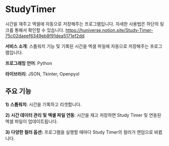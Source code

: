 # StudyTimer
시간을 재주고 엑셀에 자동으로 저장해주는 프로그램입니다. 자세한 사용법은 하단의 링크를 통해서 확인할 수 있습니다.
<a>https://huniverse.notion.site/Study-Timer-75c02daeef6349eb8f91dea5171ef2dd</a>

**서비스 소개**: 스톱워치 기능 및 기록된 시간을 엑셀 파일에 
자동으로 저장해주는 프로그램입니다.

**프로그래밍 언어**: Python

**라이브러리**: JSON, Tkinter, Openpyxl

## 주요 기능

**1)** **스톱워치**: 시간을 기록하고 리셋합니다. 

**2)** **시간 데이터 관리 및** **엑셀 파일 연동**: 시간을 재고 저장하면 Study Timer 및 연동된 엑셀 파일이 업데이트됩니다. 

**3)** **다양한 컬러 옵션:** 프로그램을 실행할 때마다 Study Timer의 컬러가 랜덤으로 바뀝니다.
